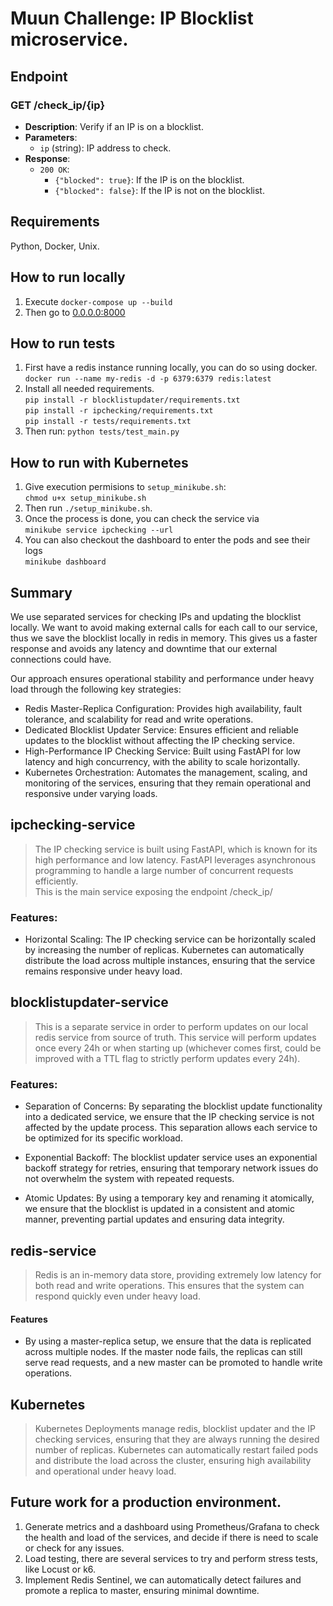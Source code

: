 # Muun Challenge: IP Blocklist microservice.

## Endpoint

### GET /check_ip/{ip}
- **Description**: Verify if an IP is on a blocklist.
- **Parameters**: 
  - `ip` (string): IP address to check.
- **Response**: 
  - `200 OK`: 
    - `{"blocked": true}`: If the IP is on the blocklist.
    - `{"blocked": false}`: If the IP is not on the blocklist.

## Requirements
Python, Docker, Unix.

## How to run locally
1. Execute `docker-compose up --build`   
2. Then go to [0.0.0.0:8000](http://0.0.0.0:8000)

## How to run tests
1. First have a redis instance running locally, you can do so using docker.  
`docker run --name my-redis -d -p 6379:6379 redis:latest`  
2. Install all needed requirements.  
`pip install -r blocklistupdater/requirements.txt`  
`pip install -r ipchecking/requirements.txt`  
`pip install -r tests/requirements.txt`  
3. Then run: 
`python tests/test_main.py`

## How to run with Kubernetes

1. Give execution permisions to `setup_minikube.sh`:   
`chmod u+x setup_minikube.sh`
2. Then run `./setup_minikube.sh`.  
3. Once the process is done, you can check the service via  
`minikube service ipchecking --url`
4. You can also checkout the dashboard to enter the pods and see their logs  
`minikube dashboard`



## Summary 
We use separated services for checking IPs and updating the blocklist locally.
We want to avoid making external calls for each call to our service, thus we save the blocklist locally in redis in memory. This gives us a faster response and avoids any latency and downtime that our external connections could have.

Our approach ensures operational stability and performance under heavy load through the following key strategies:

- Redis Master-Replica Configuration: Provides high availability, fault tolerance, and scalability for read and write operations.
- Dedicated Blocklist Updater Service: Ensures efficient and reliable updates to the blocklist without affecting the IP checking service.
- High-Performance IP Checking Service: Built using FastAPI for low latency and high concurrency, with the ability to scale horizontally.
- Kubernetes Orchestration: Automates the management, scaling, and monitoring of the services, ensuring that they remain operational and responsive under varying loads.


## ipchecking-service
>The IP checking service is built using FastAPI, which is known for its high performance and low latency. FastAPI leverages asynchronous programming to handle a large number of concurrent requests efficiently.   
This is the main service exposing the endpoint /check_ip/

### Features:
* Horizontal Scaling: The IP checking service can be horizontally scaled by increasing the number of replicas. Kubernetes can automatically distribute the load across multiple instances, ensuring that the service remains responsive under heavy load.


## blocklistupdater-service
>This is a separate service in order to perform updates on our local redis service from source of truth. This service will perform updates once every 24h or when starting up (whichever comes first, could be improved with a TTL flag to strictly perform updates every 24h). 

### Features:

* Separation of Concerns: By separating the blocklist update functionality into a dedicated service, we ensure that the IP checking service is not affected by the update process. This separation allows each service to be optimized for its specific workload. 

* Exponential Backoff: The blocklist updater service uses an exponential backoff strategy for retries, ensuring that temporary network issues do not overwhelm the system with repeated requests.

* Atomic Updates: By using a temporary key and renaming it atomically, we ensure that the blocklist is updated in a consistent and atomic manner, preventing partial updates and ensuring data integrity. 


## redis-service
>Redis is an in-memory data store, providing extremely low latency for both read and write operations. This ensures that the system can respond quickly even under heavy load.

#### Features
* By using a master-replica setup, we ensure that the data is replicated across multiple nodes. If the master node fails, the replicas can still serve read requests, and a new master can be promoted to handle write operations.

## Kubernetes
>Kubernetes Deployments manage redis, blocklist updater and the IP checking services, ensuring that they are always running the desired number of replicas. Kubernetes can automatically restart failed pods and distribute the load across the cluster, ensuring high availability and operational under heavy load.



## Future work for a production environment.
1. Generate metrics and a dashboard using Prometheus/Grafana to check the health and load of the services, and decide if there is need to scale or check for any issues.
2. Load testing, there are several services to try and perform stress tests, like Locust or k6.
3. Implement Redis Sentinel, we can automatically detect failures and promote a replica to master, ensuring minimal downtime.